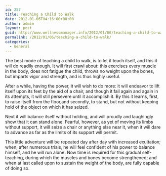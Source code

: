 ```yaml
---
id: 257
title: Teaching a Child to Walk
date: 2012-01-06T04:16:00+00:00
author: admin
layout: post
guid: http://www.wellnessmanager.info/2012/01/06/teaching-a-child-to-walk/
permalink: /2012/01/06/teaching-a-child-to-walk/
categories:
  - General
---
```

The best mode of teaching a child to walk, is to let it teach itself, and this it will do readily enough. It will first crawl about: this exercises every muscle in the body, does not fatigue the child, throws no weight upon the bones, but imparts vigor and strength, and is thus highly useful.

After a while, having the power, it will wish to do more: it will endeavor to lift itself upon its feet by the aid of a chair, and though it fail again and again in its attempts, it will still persevere until it accomplish it. By this it learns, first, to raise itself from the floor,and secondly, to stand, but not without keeping hold of the object on which it has seized.

Next it will balance itself without holding, and will proudly and laughingly show that it can stand alone. Fearful, however, as yet of moving its limbs without support, it will seize a chair or anything else near it, when it will dare to advance as far as the limits of its support will permit.

This little adventure will be repeated day after day with increased exultation; when, after numerous trials, he will feel confident of his power to balance himself, and he will run alone. Now time is required for this gradual self-teaching, during which the muscles and bones become strengthened; and when at last called upon to sustain the weight of the body, are fully capable of doing so.